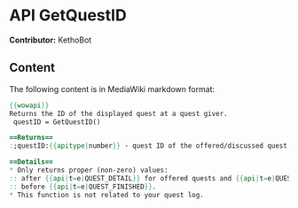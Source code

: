 # API GetQuestID

**Contributor:** KethoBot

## Content

The following content is in MediaWiki markdown format:

```mediawiki
{{wowapi}}
Returns the ID of the displayed quest at a quest giver.
 questID = GetQuestID()

==Returns==
:;questID:{{apitype|number}} - quest ID of the offered/discussed quest.

==Details==
* Only returns proper (non-zero) values:
:: after {{api|t=e|QUEST_DETAIL}} for offered quests and {{api|t=e|QUEST_PROGRESS}} / {{api|t=e|QUEST_COMPLETE}} for accepted quests.
:: before {{api|t=e|QUEST_FINISHED}}.
* This function is not related to your quest log.
```
